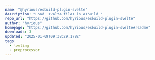 ```yaml
---
name: "@hyrious/esbuild-plugin-svelte"
description: "Load .svelte files in esbuild."
repo_url: "https://github.com/hyrious/esbuild-plugin-svelte"
author: "hyrious"
homepage: "https://github.com/hyrious/esbuild-plugin-svelte#readme"
downloads: 3
updated: "2025-01-09T09:38:29.178Z"
tags: 
  - tooling
  - preprocessor
---
```

